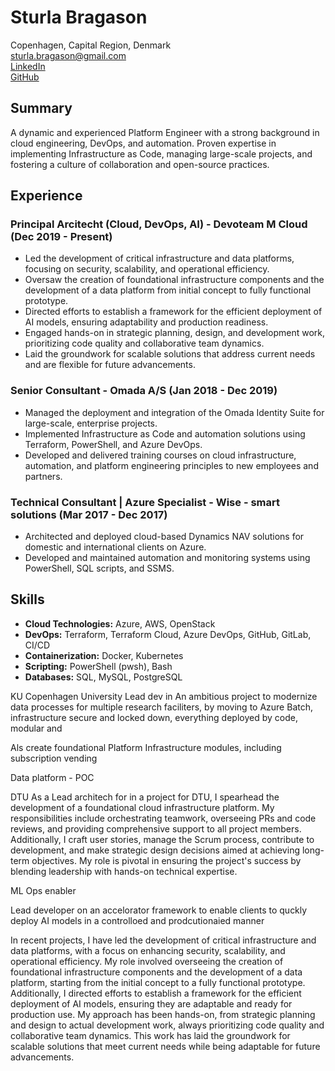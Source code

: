 
# Sturla Bragason

Copenhagen, Capital Region, Denmark  
sturla.bragason@gmail.com  
[LinkedIn](#)  
[GitHub](#)

## Summary

A dynamic and experienced Platform Engineer with a strong background in cloud engineering, DevOps, and automation. Proven expertise in implementing Infrastructure as Code, managing large-scale projects, and fostering a culture of collaboration and open-source practices.

## Experience

### Principal Arcitecht (Cloud, DevOps, AI) - Devoteam M Cloud (Dec 2019 - Present)
- Led the development of critical infrastructure and data platforms, focusing on security, scalability, and operational efficiency.
- Oversaw the creation of foundational infrastructure components and the development of a data platform from initial concept to fully functional prototype.
- Directed efforts to establish a framework for the efficient deployment of AI models, ensuring adaptability and production readiness.
- Engaged hands-on in strategic planning, design, and development work, prioritizing code quality and collaborative team dynamics.
- Laid the groundwork for scalable solutions that address current needs and are flexible for future advancements.

### Senior Consultant - Omada A/S (Jan 2018 - Dec 2019)
- Managed the deployment and integration of the Omada Identity Suite for large-scale, enterprise projects.
- Implemented Infrastructure as Code and automation solutions using Terraform, PowerShell, and Azure DevOps.
- Developed and delivered training courses on cloud infrastructure, automation, and platform engineering principles to new employees and partners.

### Technical Consultant | Azure Specialist - Wise - smart solutions (Mar 2017 - Dec 2017)
- Architected and deployed cloud-based Dynamics NAV solutions for domestic and international clients on Azure.
- Developed and maintained automation and monitoring systems using PowerShell, SQL scripts, and SSMS.

## Skills

- **Cloud Technologies:** Azure, AWS, OpenStack
- **DevOps:** Terraform, Terraform Cloud, Azure DevOps, GitHub, GitLab, CI/CD
- **Containerization:** Docker, Kubernetes
- **Scripting:** PowerShell (pwsh), Bash
- **Databases:** SQL, MySQL, PostgreSQL



KU
Copenhagen University
Lead dev in An ambitious project to modernize data processes for multiple research faciliters, by moving to Azure Batch, infrastructure secure and locked down, everything deployed by code, modular and 

Als create foundational Platform Infrastructure modules, including subscription vending

Data platform - POC

DTU
As a Lead architech for in a project for DTU, I spearhead the development of a foundational cloud infrastructure platform. My responsibilities include orchestrating teamwork, overseeing PRs and code reviews, and providing comprehensive support to all project members. Additionally, I craft user stories, manage the Scrum process, contribute to development, and make strategic design decisions aimed at achieving long-term objectives. My role is pivotal in ensuring the project's success by blending leadership with hands-on technical expertise.



ML Ops enabler

Lead developer on an accelorator framework to enable clients to quckly deploy AI models in a controlloed and prodcutionaied manner

In recent projects, I have led the development of critical infrastructure and data platforms, with a focus on enhancing security, scalability, and operational efficiency. My role involved overseeing the creation of foundational infrastructure components and the development of a data platform, starting from the initial concept to a fully functional prototype. Additionally, I directed efforts to establish a framework for the efficient deployment of AI models, ensuring they are adaptable and ready for production use. My approach has been hands-on, from strategic planning and design to actual development work, always prioritizing code quality and collaborative team dynamics. This work has laid the groundwork for scalable solutions that meet current needs while being adaptable for future advancements.